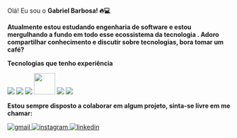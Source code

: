 Olá! Eu sou o  <b> Gabriel Barbosa! 🔥💻</b>

<b>Atualmente estou estudando engenharia de software e estou mergulhando a fundo em todo esse ecossistema da tecnologia . Adoro compartilhar conhecimento e discutir sobre tecnologias, bora tomar um café?</b>



<div>
  
<b>Tecnologias que tenho experiência </b>

 <img src="https://img.icons8.com/color/48/000000/html-5--v1.png"/>
 <img src="https://img.icons8.com/color/48/000000/css3.png"/>
 <img src="https://img.icons8.com/color/48/000000/javascript--v2.png"/>
 <img style="" src="https://brandslogos.com/wp-content/uploads/images/large/bootstrap-logo.png" width="48" height="48">
 <img src="https://img.icons8.com/officel/40/000000/react.png"/>
 <img src="https://img.icons8.com/color/48/000000/nodejs.png"/>

 
  



   
  <b>Estou sempre disposto a colaborar em algum projeto, sinta-se livre em me chamar:</b>

  <a href="mailto:gb82297@gmail.com"> <img src="https://img.shields.io/badge/Gmail-D14836?style=for-the-badge&logo=gmail&logoColor=white" alt="gmail" > </a>
  <a href="https://www.instagram.com/gaabrielbarbosa__/"> <img src="https://img.shields.io/badge/Instagram-E4405F?style=for-the-badge&logo=instagram&logoColor=white" alt="instagram" > </a>
  <a href="https://www.linkedin.com/in/gabriel-barbosa-382885144/"> <img src="https://img.shields.io/badge/LinkedIn-0077B5?style=for-the-badge&logo=linkedin&logoColor=white" alt="linkedin" > </a>
<br>
  </div>
